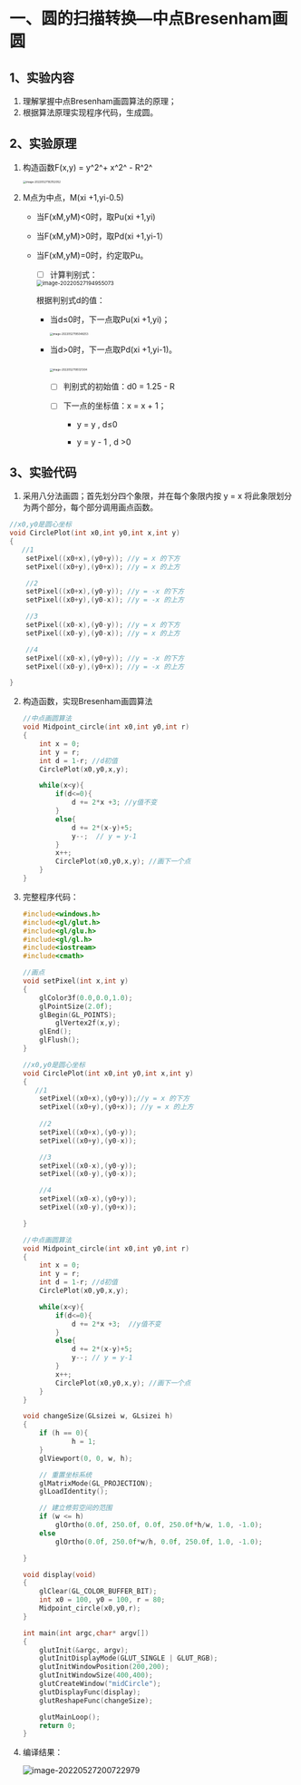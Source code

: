 # 一、圆的扫描转换—中点Bresenham画圆

## 1、实验内容

1. 理解掌握中点Bresenham画圆算法的原理；
2. 根据算法原理实现程序代码，生成圆。

## 2、实验原理

1. 构造函数F(x,y) = y^2^+ x^2^ - R^2^

   <img src="C:\Users\h\AppData\Roaming\Typora\typora-user-images\image-20220527192152052.png" alt="image-20220527192152052" style="zoom: 33%;" />

   

2. M点为中点，M(xi +1,yi-0.5)

   - 当F(xM,yM)<0时，取Pu(xi +1,yi)

   - 当F(xM,yM)>0时，取Pd(xi +1,yi-1）

   - 当F(xM,yM)=0时，约定取Pu。

     - [ ] 计算判别式：

     <img src="C:\Users\h\AppData\Roaming\Typora\typora-user-images\image-20220527194955073.png" alt="image-20220527194955073" style="zoom:67%;" />

     根据判别式d的值：

     - 当d≤0时，下一点取Pu(xi +1,yi)；

       <img src="C:\Users\h\AppData\Roaming\Typora\typora-user-images\image-20220527195048253.png" alt="image-20220527195048253" style="zoom:33%;" />

     - 当d>0时，下一点取Pd(xi +1,yi-1)。

       ​												<img src="C:\Users\h\AppData\Roaming\Typora\typora-user-images\image-20220527195121304.png" alt="image-20220527195121304" style="zoom:33%;" />	

       - [ ] 判别式的初始值：d0 = 1.25 - R

       - [ ] 下一点的坐标值：x = x + 1；

         - y = y ,  d≤0

         - y = y - 1 ,  d >0

## 3、实验代码

1. 采用八分法画圆；首先划分四个象限，并在每个象限内按 y = x 将此象限划分为两个部分，每个部分调用画点函数。

```c++
//x0,y0是圆心坐标
void CirclePlot(int x0,int y0,int x,int y)
{
   //1
    setPixel((x0+x),(y0+y)); //y = x 的下方
    setPixel((x0+y),(y0+x)); //y = x 的上方

    //2
    setPixel((x0+x),(y0-y)); //y = -x 的下方
    setPixel((x0+y),(y0-x)); //y = -x 的上方

    //3
    setPixel((x0-x),(y0-y)); //y = x 的下方
    setPixel((x0-y),(y0-x)); //y = x 的上方

    //4
    setPixel((x0-x),(y0+y)); //y = -x 的下方
    setPixel((x0-y),(y0+x)); //y = -x 的上方

}
```



2. 构造函数，实现Bresenham画圆算法

   ```c++
   //中点画圆算法
   void Midpoint_circle(int x0,int y0,int r)
   {
       int x = 0;
       int y = r;
       int d = 1-r; //d初值
       CirclePlot(x0,y0,x,y);
   
       while(x<y){
           if(d<=0){
               d += 2*x +3; //y值不变
           }
           else{
               d += 2*(x-y)+5;
               y--;  // y = y-1
           }
           x++;
           CirclePlot(x0,y0,x,y); //画下一个点
       }
   }
   ```

   

3. 完整程序代码：

   ```c++
   #include<windows.h>
   #include<gl/glut.h>
   #include<gl/glu.h>
   #include<gl/gl.h>
   #include<iostream>
   #include<cmath>
   
   //画点
   void setPixel(int x,int y)
   {
       glColor3f(0.0,0.0,1.0);
       glPointSize(2.0f);
       glBegin(GL_POINTS);
           glVertex2f(x,y);
       glEnd();
       glFlush();
   }
   
   //x0,y0是圆心坐标
   void CirclePlot(int x0,int y0,int x,int y)
   {
      //1
       setPixel((x0+x),(y0+y));//y = x 的下方
       setPixel((x0+y),(y0+x)); //y = x 的上方
       
       //2
       setPixel((x0+x),(y0-y));
       setPixel((x0+y),(y0-x));
   
       //3
       setPixel((x0-x),(y0-y));
       setPixel((x0-y),(y0-x));
   
       //4
       setPixel((x0-x),(y0+y));
       setPixel((x0-y),(y0+x));
   
   }
   
   //中点画圆算法
   void Midpoint_circle(int x0,int y0,int r)
   {
       int x = 0;
       int y = r;
       int d = 1-r; //d初值
       CirclePlot(x0,y0,x,y);
   
       while(x<y){
           if(d<=0){
               d += 2*x +3;  //y值不变
           }
           else{
               d += 2*(x-y)+5;
               y--; // y = y-1
           }
           x++;
           CirclePlot(x0,y0,x,y); //画下一个点
       }
   }
   
   void changeSize(GLsizei w, GLsizei h)
   {
       if (h == 0){
               h = 1;
       }
       glViewport(0, 0, w, h);
   
       // 重置坐标系统
       glMatrixMode(GL_PROJECTION);
       glLoadIdentity();
   
       // 建立修剪空间的范围
       if (w <= h)
           glOrtho(0.0f, 250.0f, 0.0f, 250.0f*h/w, 1.0, -1.0);
       else
           glOrtho(0.0f, 250.0f*w/h, 0.0f, 250.0f, 1.0, -1.0);
   
   }
   
   void display(void)
   {
       glClear(GL_COLOR_BUFFER_BIT);
       int x0 = 100, y0 = 100, r = 80;
       Midpoint_circle(x0,y0,r);
   }
   
   int main(int argc,char* argv[])
   {
       glutInit(&argc, argv);
       glutInitDisplayMode(GLUT_SINGLE | GLUT_RGB);
       glutInitWindowPosition(200,200);
       glutInitWindowSize(400,400);
       glutCreateWindow("midCircle");
       glutDisplayFunc(display);
       glutReshapeFunc(changeSize);
   
       glutMainLoop();
       return 0;
   }
   ```

   

4. 编译结果：

   ![image-20220527200722979](C:\Users\h\AppData\Roaming\Typora\typora-user-images\image-20220527200722979.png)